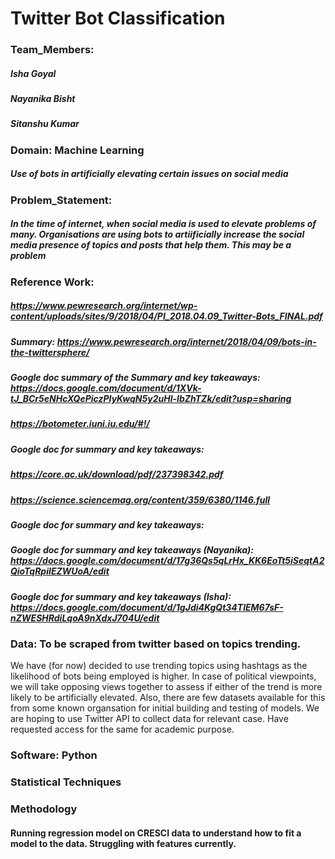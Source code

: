 # Twitter Bot Classification
### Team_Members: 
##### Isha Goyal 
##### Nayanika Bisht 
##### Sitanshu Kumar
### Domain: Machine Learning
##### Use of bots in artificially elevating certain issues on social media

### Problem_Statement: 
##### In the time of internet, when social media is used to elevate problems of many. Organisations are using bots to artiificially increase the social media presence of topics and posts that help them. This may be a problem  

### Reference Work:
##### https://www.pewresearch.org/internet/wp-content/uploads/sites/9/2018/04/PI_2018.04.09_Twitter-Bots_FINAL.pdf

##### Summary: https://www.pewresearch.org/internet/2018/04/09/bots-in-the-twittersphere/

##### Google doc summary of the Summary and key takeaways: https://docs.google.com/document/d/1XVk-tJ_BCr5eNHcXQePiczPIyKwqN5y2uHl-IbZhTZk/edit?usp=sharing

##### https://botometer.iuni.iu.edu/#!/
##### Google doc for summary and key takeaways:

##### https://core.ac.uk/download/pdf/237398342.pdf

##### https://science.sciencemag.org/content/359/6380/1146.full
##### Google doc for summary and key takeaways:

##### Google doc for summary and key takeaways (Nayanika): https://docs.google.com/document/d/17g36Qs5qLrHx_KK6EoTt5iSeqtA2QioTqRpiIEZWUoA/edit
##### Google doc for summary and key takeaways (Isha): https://docs.google.com/document/d/1gJdi4KgQt34TlEM67sF-nZWESHRdiLqoA9nXdxJ704U/edit

### Data: To be scraped from twitter based on topics trending.
We have (for now) decided to use trending topics using hashtags as the likelihood of bots being employed is higher. In case of political viewpoints, we will take opposing views together to assess if either of the trend is more likely to be artificially elevated.
Also, there are few datasets available for this from some known organsation for initial building and testing of models. We are hoping to use Twitter API to collect data for relevant case.
Have requested access for the same for academic purpose.



### Software: Python
### Statistical Techniques

### Methodology
#### Running regression model on CRESCI data to understand how to fit a model to the data. Struggling with features currently.

